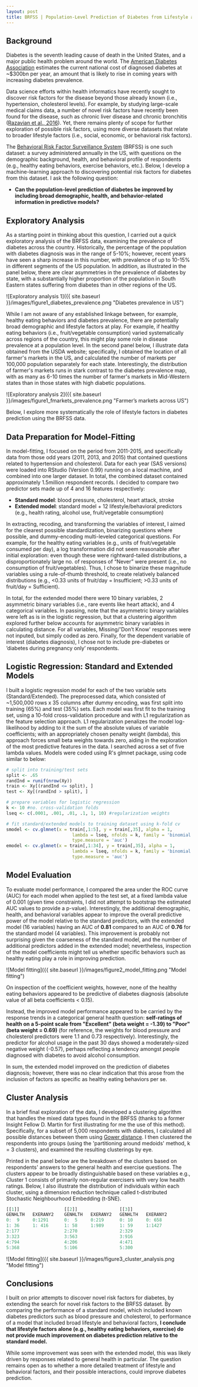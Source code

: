 ```yaml
---
layout: post
title: BRFSS | Population-Level Prediction of Diabetes from Lifestyle and Behavioral Risk Factors
---
```


## Background

Diabetes is the seventh leading cause of death in the United States, and a major public health problem around the world. The [American Diabetes Association](http://main.diabetes.org/dorg/images/infographics/adv-cost-of-diabetes.pdf) estimates the current national cost of diagnosed diabetes at ~$300bn per year, an amount that is likely to rise in coming years with increasing diabetes prevalence. 

Data science efforts within health informatics have recently sought to discover risk factors for the disease beyond those already known (i.e., hypertension, cholesterol levels). For example, by studying large-scale medical claims data, a number of novel risk factors have recently been found for the disease, such as chronic liver disease and chronic bronchitis ([Razavian et al., 2016](http://www.ncbi.nlm.nih.gov/pubmed/27441408)). Yet, there remains plenty of scope for further exploration of possible risk factors, using more diverse datasets that relate to broader lifestyle factors (i.e., social, economic, or behavioral risk factors).

The [Behavioral Risk Factor Surveillance System](http://www.cdc.gov/brfss/) (BRFSS) is one such dataset: a survey administered annually in the US, with questions on the demographic background, health, and behavioral profile of respondents (e.g., healthy eating behaviors, exercise behaviors, etc.). Below, I develop a machine-learning approach to discovering potential risk factors for diabetes from this dataset. I ask the following question:

- **Can the population-level prediction of diabetes be improved by including broad demographic, health, and behavior-related information in predictive models?**

## Exploratory Analysis

As a starting point in thinking about this question, I carried out a quick exploratory analysis of the BRFSS data, examining the prevalence of diabetes across the country. Historically, the percentage of the population with diabetes diagnosis was in the range of 5-10%; however, recent years have seen a sharp increase in this number, with prevalence of up to 10-15% in different segments of the US population. In addition, as illustrated in the panel below, there are clear asymmetries in the prevalence of diabetes by state, with a substantially higher proportion of the population in South Eastern states suffering from diabetes than in other regions of the US. 

![Exploratory analysis 1]({{ site.baseurl }}/images/figure1_diabetes_prevalence.png "Diabetes prevalence in US")

While I am not aware of any established linkage between, for example, healthy eating behaviors and diabetes prevalence, there are potentially broad demographic and lifestyle factors at play. For example, if healthy eating behaviors (i.e., fruit/vegetable consumption) varied systematically across regions of the country, this might play some role in disease prevalence at a population level. In the second panel below, I illustrate data obtained from the USDA website; specifically, I obtained the location of all farmer's markets in the US, and calculated the number of markets per 100,000 population separately for each state. Interestingly, the distribution of farmer's markets runs in stark contrast to the diabetes prevalence map, with as many as 6-10 times the number of farmer's markets in Mid-Western states than in those states with high diabetic populations.

![Exploratory analysis 2]({{ site.baseurl }}/images/figure1_fmarkets_prevalence.png "Farmer’s markets across US")

Below, I explore more systematically the role of lifestyle factors in diabetes prediction using the BRFSS data.

## Data Preparation for Model-Fitting

In model-fitting, I focused on the period from 2011-2015, and specifically data from those odd years (2011, 2013, and 2015) that contained questions related to hypertension and cholesterol. Data for each year (SAS versions) were loaded into RStudio (Version 0.99) running on a local machine, and combined into one larger dataset. In total, the combined dataset contained approximately 1.5million respondent records. I decided to compare two predictor sets made up of 4 and 16 features respectively:

- **Standard model**: blood pressure, cholesterol, heart attack, stroke
- **Extended model**: standard model + 12 lifestyle/behavioral predictors (e.g., health rating, alcohol use, fruit/vegetable consumption)
 
In extracting, recoding, and transforming the variables of interest, I aimed for the clearest possible standardization, binarizing questions where possible, and dummy-encoding multi-leveled categorical questions. For example, for the healthy eating variables (e.g., units of fruit/vegetable consumed per day), a log transformation did not seem reasonable after initial exploration: even though these were rightward-tailed distributions, a disproportionately large no. of responses of “Never” were present (i.e., no consumption of fruit/vegetables). Thus, I chose to binarize these magnitude variables using a rule-of-thumb threshold, to create relatively balanced distributions (e.g., <0.33 units of fruit/day = Insufficient; >0.33 units of fruit/day = Sufficient). 

In total, for the extended model there were 10 binary variables, 2 asymmetric binary variables (i.e., rare events like heart attack), and 4 categorical variables. In passing, note that the asymmetric binary variables were left as is in the logistic regression, but that a clustering algorithm explored further below accounts for asymmetric binary variables in calculating distance. For all variables, Missing/'Don’t Know' responses were not inputed, but simply coded as zero. Finally, for the dependent variable of interest (diabetes diagnosis), I chose not to include pre-diabetes or ’diabetes during pregnancy only’ respondents.

## Logistic Regression: Standard and Extended Models

I built a logistic regression model for each of the two variable sets (Standard/Extended). The preprocessed data, which consisted of ~1,500,000 rows x 35 columns after dummy encoding, was first split into training (65%) and test (35%) sets. Each model was first fit to the training set, using a 10-fold cross-validation procedure and with L1 regularization as the feature selection approach. L1 regularization penalizes the model log-likelihood by adding to it the sum of the absolute values of variable coefficients; with an appropriately chosen penalty weight (lambda), this approach forces small beta weights towards zero, aiding in the exploration of the most predictive features in the data. I searched across a set of five lambda values. Models were coded using R's glmnet package, using code similar to below:

```R
# split into training/test sets
split <- .65
randInd = runif(nrow(Xy))
train <- Xy[(randInd <= split), ]
test <- Xy[(randInd > split), ]

# prepare variables for logistic regression
k <- 10 #no. cross-validation folds
lseq <- c(.0001, .001, .01, .1, 1, 10) #regularization weights

# fit standard/extended models to training dataset using k-fold cv
smodel <- cv.glmnet(x = train[,1:5], y = train[,35], alpha = 1,
                         lambda = lseq, nfolds = k, family = 'binomial', 
                         type.measure = 'auc')
emodel <- cv.glmnet(x = train[,1:34], y = train[,35], alpha = 1, 
                         lambda = lseq, nfolds = k, family = 'binomial', 
                         type.measure = 'auc')
```

## Model Evaluation

To evaluate model performance, I compared the area under the ROC curve (AUC) for each model when applied to the test set, at a fixed lambda value of 0.001 (given time constraints, I did not attempt to bootstrap the estimated AUC values to provide a p-value). Interestingly, the additional demographic, health, and behavioral variables appear to improve the overall predictive power of the model relative to the standard predictors, with the extended model (16 variables) having an AUC of **0.81** compared to an AUC of **0.76** for the standard model (4 variables). This improvement is probably not surprising given the coarseness of the standard model, and the number of additional predictors added in the extended model; nevertheless, inspection of the model coefficients might tell us whether specific behaviors such as healthy eating play a role in improving prediction.

![Model fitting]({{ site.baseurl }}/images/figure2_model_fitting.png "Model fitting")

On inspection of the coefficient weights, however, none of the healthy eating behaviors appeared to be predictive of diabetes diagnosis (absolute value of all beta coefficients < 0.15). 

Instead, the improved model performance appeared to be carried by the response trends in a categorical general health question: **self-ratings of health on a 5-point scale from "Excellent" (beta weight = -1.39) to "Poor" (beta weight = 0.69)** (for reference, the weights for blood pressure and cholesterol predictors were 1.1 and 0.73 respectively). Interestingly, the predictor for alcohol usage in the past 30 days showed a moderately-sized negative weight (-0.57), perhaps reflecting a tendency amongst people diagnosed with diabetes to avoid alcohol consumption. 

In sum, the extended model improved on the prediction of diabetes diagnosis; however, there was no clear indication that this arose from the inclusion of factors as specific as healthy eating behaviors per se.

## Cluster Analysis

In a brief final exploration of the data, I developed a clustering algorithm that handles the mixed data types found in the BRFSS (thanks to a former Insight Fellow D. Martin for first illustrating for me the use of this method). Specifically, for a subset of 5,000 respondents with diabetes, I calculated all possible distances between them using [Gower distance](http://cbio.mines-paristech.fr/~jvert/svn/bibli/local/Gower1971general.pdf). I then clustered the respondents into groups (using the 'partitioning around medoids' method, k = 3 clusters), and examined the resulting clusterings by eye. 

Printed in the panel below are the breakdown of the clusters based on respondents' answers to the general health and exercise questions. The clusters appear to be broadly distinguishable based on these variables e.g., Cluster 1 consists of primarily non-regular exercisers with very low health ratings. Below, I also illustrate the distribution of individuals within each cluster, using a dimension reduction technique called t-distributed Stochastic Neighbourhood Embedding (t-SNE).

```R
[[1]]                 [[2]]                [[3]]
GENHLTH   EXERANY2    GENHLTH   EXERANY2   GENHLTH   EXERANY2
0:  9     0:1291      0:  5     0:219      0: 10     0: 658
1: 36     1: 416      1: 58     1:989      1: 59     1:1427
2:177                 2:270                2:329 
3:323                 3:563                3:916 
4:794                 4:206                4:471
5:368                 5:106                5:300
```

![Model fitting]({{ site.baseurl }}/images/figure3_cluster_analysis.png "Model fitting")

## Conclusions

I built on prior attempts to discover novel risk factors for diabetes, by extending the search for novel risk factors to the BRFSS dataset. By comparing the performance of a standard model, which included known diabetes predictors such as blood pressure and cholesterol, to performance of a model that included broad lifestyle and behavioral factors, **I conclude that lifestyle factors alone (e.g., healthy eating behaviors, exercise) do not provide much improvement on diabetes prediction relative to the standard model.** 

While some improvement was seen with the extended model, this was likely driven by responses related to general health in particular. The question remains open as to whether a more detailed treatment of lifestyle and behavioral factors, and their possible interactions, could improve diabetes prediction.

<!--more-->
